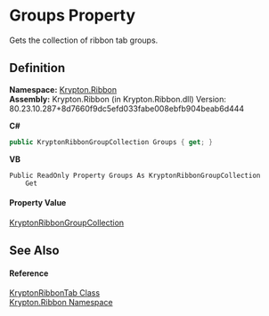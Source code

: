 # Groups Property


Gets the collection of ribbon tab groups.



## Definition
**Namespace:** <a href="1e9bc734-cff9-e9b8-f013-94cdac669794.md">Krypton.Ribbon</a>  
**Assembly:** Krypton.Ribbon (in Krypton.Ribbon.dll) Version: 80.23.10.287+8d7660f9dc5efd033fabe008ebfb904beab6d444

**C#**
``` C#
public KryptonRibbonGroupCollection Groups { get; }
```
**VB**
``` VB
Public ReadOnly Property Groups As KryptonRibbonGroupCollection
	Get
```



#### Property Value
<a href="72e8f44b-5425-b67c-a4e8-ff953e07a241.md">KryptonRibbonGroupCollection</a>

## See Also


#### Reference
<a href="61a3ac1a-e223-8cd0-a86c-112950d78cad.md">KryptonRibbonTab Class</a>  
<a href="1e9bc734-cff9-e9b8-f013-94cdac669794.md">Krypton.Ribbon Namespace</a>  
